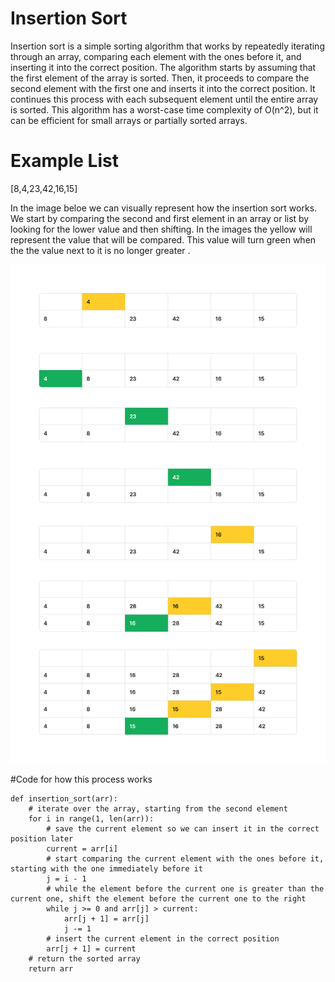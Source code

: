 # Insertion Sort 

Insertion sort is a simple sorting algorithm that works by repeatedly iterating through an array, comparing each element with the ones before it, and inserting it into the correct position. The algorithm starts by assuming that the first element of the array is sorted. Then, it proceeds to compare the second element with the first one and inserts it into the correct position. It continues this process with each subsequent element until the entire array is sorted. This algorithm has a worst-case time complexity of O(n^2), but it can be efficient for small arrays or partially sorted arrays.

# Example List

[8,4,23,42,16,15]

In the image beloe we can visually represent how the insertion sort works. We start by comparing the second and first element in an array or list by looking for the lower value and then shifting. In the images the yellow will represent the value that will be compared. This value will turn green when the the value next to it is no longer greater . 

![image](https://github.com/houseofpython/data-structures-and-algorithms/blob/5acb614c4ec8f30d0dd003cb593c2616ace0f1a9/cc-26.jpg)

#Code for how this process works 

```
def insertion_sort(arr):
    # iterate over the array, starting from the second element
    for i in range(1, len(arr)):
        # save the current element so we can insert it in the correct position later
        current = arr[i]
        # start comparing the current element with the ones before it, starting with the one immediately before it
        j = i - 1
        # while the element before the current one is greater than the current one, shift the element before the current one to the right
        while j >= 0 and arr[j] > current:
            arr[j + 1] = arr[j]
            j -= 1
        # insert the current element in the correct position
        arr[j + 1] = current
    # return the sorted array
    return arr
```
